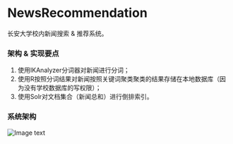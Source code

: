 # NewsRecommendation
长安大学校内新闻搜索 & 推荐系统。

### 架构 & 实现要点
1. 使用IKAnalyzer分词器对新闻进行分词；
2. 使用R按照分词结果对新闻按照关键词聚类聚类的结果存储在本地数据库（因为没有学校数据库的写权限）；
3. 使用Solr对文档集合（新闻总和）进行倒排索引。

### 系统架构
![Image text](https://github.com/OURCKTheCoder/NewsRecommendation/blob/master/src/main/resources/SysStructure.png)
